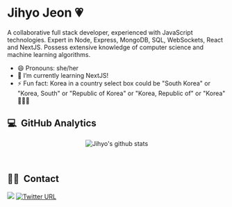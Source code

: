 
# Jihyo Jeon 💗

A collaborative full stack developer, experienced with JavaScript technologies. Expert in Node, Express, MongoDB, SQL, WebSockets, React and NextJS. Possess extensive knowledge of computer science and machine learning algorithms.


<!-- - 🔭 I recently joined developer team of [Womtip](https://twitter.com/womtip1?s=21) which is upcoming womyn-only community. -->
- 😄 Pronouns: she/her
- 🌱 I’m currently learning NextJS!
- ⚡ Fun fact: Korea in a country select box could be "South Korea" or "Korea, South" or "Republic of Korea" or "Korea, Republic of" or "Korea" 🤷🏻‍♀️

<!--
**JIHYO-JEON/JIHYO-JEON** is a ✨ _special_ ✨ repository because its `README.md` (this file) appears on your GitHub profile.

Here are some ideas to get you started:

- 🔭 I’m currently working on ...
- 👯 I’m looking to collaborate on ...
- 🤔 I’m looking for help with ...
- 💬 Ask me about ...
-->
## 💻 &nbsp;GitHub Analytics
<div align=center>
 
![Jihyo's github stats](https://github-readme-stats.vercel.app/api?username=JIHYO-JEON&hide=["contribs","stars"]&show_icons=true&theme=onedark)
<!-- ![Jihyo's Top Langs](https://github-readme-stats.vercel.app/api/top-langs/?username=JIHYO-JEON&layout=compact&theme=onedark) -->

</div>

<br />

<!-- ## 🛠 &nbsp;Technical Skills
![JavaScript](https://img.shields.io/badge/JavaScript-F7DF1E?style=flat&logo=JavaScript&logoColor=black)&nbsp; -->

## 🤝🏻 &nbsp;Contact
<a href="mailto:jihyojeon7@gmail.com"><img src="https://img.shields.io/badge/Gmail-D14836?style=flat&logo=Gmail&logoColor=white"/></a> <a href="https://twitter.com/YoyoJeon1"><img alt="Twitter URL" src="https://img.shields.io/twitter/url?style=social&url=https://twitter.com/YoyoJeon1"></a>
